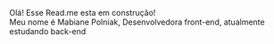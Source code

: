 <p>Olá! Esse Read.me esta em construção!<br /> Meu nome é Mabiane Polniak, Desenvolvedora front-end, atualmente estudando back-end</p>
